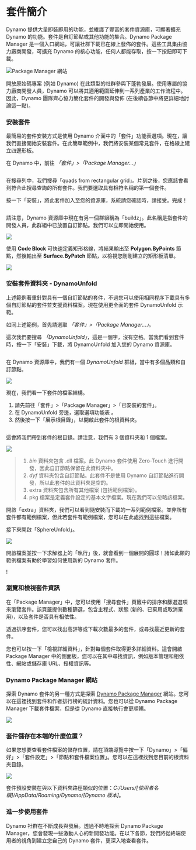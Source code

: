 # 套件簡介 

Dynamo 提供大量即裝即用的功能，並維護了豐富的套件資源庫，可顯著擴充 Dynamo 的功能。套件是自訂節點或其他功能的集合。Dynamo Package Manager 是一個入口網站，可讓社群下載已在線上發佈的套件。這些工具集由協力廠商開發，可擴充 Dynamo 的核心功能，任何人都能存取，按一下按鈕即可下載。

![Package Manager 網站](../images/6-2/1/dpm.jpg)

開放原始碼專案 (例如 Dynamo) 在此類型的社群參與下蓬勃發展。使用專屬的協力廠商開發人員，Dynamo 可以將其適用範圍延伸到一系列產業的工作流程中。因此，Dynamo 團隊齊心協力簡化套件的開發與發佈 (在後續各節中將更詳細地討論這一點)。

### 安裝套件

最簡易的套件安裝方式是使用 Dynamo 介面中的「套件」功能表選項。現在，讓我們直接開始安裝套件。在此簡單範例中，我們將安裝某個常見套件，在格線上建立四邊形板。

在 Dynamo 中，前往 _「套件」>「Package Manager...」_

<figure><img src="../../.gitbook/assets/package-manager-menu.png" alt=""><figcaption></figcaption></figure>

在搜尋列中，我們搜尋「quads from rectangular grid」。片刻之後，您應該會看到符合此搜尋查詢的所有套件。我們要選取具有相符名稱的第一個套件。

按一下「安裝」，將此套件加入至您的資源庫，系統請您確認時，請接受。完成！

<figure><img src="../../.gitbook/assets/quads-from-rectangular-grid.png" alt=""><figcaption></figcaption></figure>

請注意，Dynamo 資源庫中現在有另一個群組稱為「buildz」。此名稱是指套件的開發人員，此群組中已放置自訂節點。我們可以立即開始使用。

![](../images/6-2/1/packageintroduction-installingapackage03.jpg)

使用 **Code Block** 可快速定義矩形格線，將結果輸出至 **Polygon.ByPoints** 節點，然後輸出至 **Surface.ByPatch** 節點，以檢視您剛剛建立的矩形板清單。

![](../images/6-2/1/packageintroduction-installingapackage04.jpg)

### 安裝套件資料夾 - DynamoUnfold

上述範例著重針對具有一個自訂節點的套件，不過您可以使用相同程序下載具有多個自訂節點的套件並支援資料檔案。現在使用更全面的套件 DynamoUnfold 示範。

如同上述範例，首先請選取 _「套件」>「Package Manager...」_。

這次我們要搜尋 _「DynamoUnfold」_，這是一個字，沒有空格。當我們看到套件時，按一下「安裝」下載，將 DynamoUnfold 加入您的 Dynamo 資源庫。

<figure><img src="../../.gitbook/assets/unfold.png" alt=""><figcaption></figcaption></figure>

在 Dynamo 資源庫中，我們有一個 _DynamoUnfold_ 群組，當中有多個品類和自訂節點。

![](../images/6-2/1/packageintroduction-installingpackagefolder02.jpg)

現在，我們看一下套件的檔案結構。

1. 請先前往「套件」>「Package Manager」>「已安裝的套件」。
2. 在 DynamoUnfold 旁邊，選取選項功能表 <img src="../images/6-2/1/packageintroduction-verticaldotsmenu.jpg" alt="" data-size="line">。
3. 然後按一下「展示根目錄」，以開啟此套件的根資料夾。

<figure><img src="../../.gitbook/assets/view-root-directory.png" alt=""><figcaption></figcaption></figure>

這會將我們帶到套件的根目錄。請注意，我們有 3 個資料夾和 1 個檔案。

![](../images/6-2/1/packageintroduction-installingpackagefolder05.jpg)

> 1. _bin_ 資料夾包含 .dll 檔案。此 Dynamo 套件使用 Zero-Touch 進行開發，因此自訂節點保留在此資料夾中。
> 2. _dyf_ 資料夾包含自訂節點。此套件不是使用 Dynamo 自訂節點進行開發，所以此套件的此資料夾是空的。
> 3. extra 資料夾包含所有其他檔案 (包括範例檔案)。
> 4. pkg 檔案是定義套件設定的基本文字檔案。現在我們可以忽略該檔案。

開啟「extra」資料夾，我們可以看到隨安裝而下載的一系列範例檔案。並非所有套件都有範例檔案，但此若套件有範例檔案，您可以在此處找到這些檔案。

接下來開啟「SphereUnfold」。

![](../images/6-2/1/rd2.jpg)

開啟檔案並按一下求解器上的「執行」後，就會看到一個展開的圓球！諸如此類的範例檔案有助於學習如何使用新的 Dynamo 套件。

\![](<../images/6-2/1/packageintroduction-installingpackagefolder07 (1) (2).jpg>)

### 瀏覽和檢視套件資訊

在「Package Manager」中，您可以使用「搜尋套件」頁籤中的排序和篩選選項來瀏覽套件。該頁籤提供數種篩選，包含主程式、狀態 (新的、已棄用或取消棄用)，以及套件是否具有相依性。

透過排序套件，您可以找出高評等或下載次數最多的套件，或尋找最近更新的套件。

您也可以按一下「檢視詳細資料」，針對每個套件取得更多詳細資料。這會開啟 Package Manager 中的側面板，您可以在其中尋找資訊，例如版本管理和相依性、網站或儲存庫 URL、授權資訊等。

### Dynamo Package Manager 網站

探索 Dynamo 套件的另一種方式是探索 [Dynamo Package Manager](http://dynamopackages.com) 網站。您可以在這裡找到套件和作者排行榜的統計資料。您也可以從 Dynamo Package Manager 下載套件檔案，但是從 Dynamo 直接執行會更順暢。

![](../images/6-2/1/dpm2.jpg)

### 套件儲存在本端的什麼位置？

如果您想要查看套件檔案的儲存位置，請在頂端導覽中按一下「Dynamo」>「偏好」>「套件設定」>「節點和套件檔案位置」。您可以在這裡找到您目前的根資料夾目錄。

![](../images/6-2/1/packageintroduction-installingpackagefolder08.jpg)

套件預設安裝在與以下資料夾路徑類似的位置：_C:/Users/[使用者名稱]/AppData/Roaming/Dynamo/[Dynamo 版本]_。

### 進一步使用套件

Dynamo 社群在不斷成長與發展。透過不時地探索 Dynamo Package Manager，您會發現一些激動人心的新開發功能。在以下各節，我們將從終端使用者的視角到建立您自己的 Dynamo 套件，更深入地查看套件。
